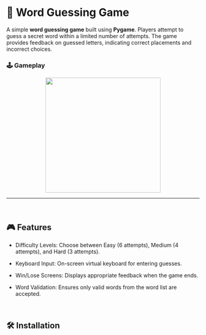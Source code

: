 # 📝 Word Guessing Game

A simple **word guessing game** built using **Pygame**. Players attempt to guess a secret word within a limited number of attempts. The game provides feedback on guessed letters, indicating correct placements and incorrect choices.

### 🕹️ Gameplay
<div align="center">
    <img src="https://s3.gifyu.com/images/b2A1T.gif" width="300" height="300">
</div>

---

<br>
<h2>🎮 Features</h2>

- Difficulty Levels: Choose between Easy (6 attempts), Medium (4 attempts), and Hard (3 attempts).

- Keyboard Input: On-screen virtual keyboard for entering guesses.

- Win/Lose Screens: Displays appropriate feedback when the game ends.

- Word Validation: Ensures only valid words from the word list are accepted.

<br>
<h2> 🛠️ Installation</h2>

